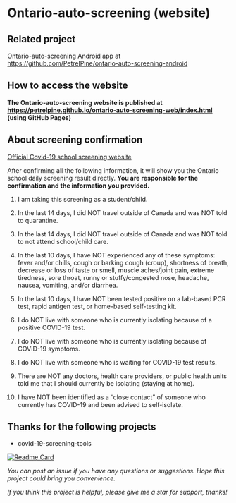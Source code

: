 # Ontario-auto-screening (website)

## Related project

Ontario-auto-screening Android app at https://github.com/PetrelPine/ontario-auto-screening-android

## How to access the website

**The Ontario-auto-screening website is published at https://petrelpine.github.io/ontario-auto-screening-web/index.html (using GitHub Pages)**

## About screening confirmation

[Official Covid-19 school screening website](https://covid-19.ontario.ca/school-screening/)

After confirming all the following information, it will show you the Ontario school daily screening result directly. **You are responsible for the confirmation and the information you provided.**

1. I am taking this screening as a student/child.

2. In the last 14 days, I did NOT travel outside of Canada and was NOT told to quarantine.

3. In the last 14 days, I did NOT travel outside of Canada and was NOT told to not attend school/child care.

4. In the last 10 days, I have NOT experienced any of these symptoms: fever and/or chills, cough or barking cough (croup), shortness of breath, decrease or loss of taste or smell, muscle aches/joint pain, extreme tiredness, sore throat, runny or stuffy/congested nose, headache, nausea, vomiting, and/or diarrhea.

5. In the last 10 days, I have NOT been tested positive on a lab-based PCR test, rapid antigen test, or home-based self-testing kit.

6. I do NOT live with someone who is currently isolating because of a positive COVID-19 test.

7. I do NOT live with someone who is currently isolating because of COVID-19 symptoms.

8. I do NOT live with someone who is waiting for COVID-19 test results.

9. There are NOT any doctors, health care providers, or public health units told me that I should currently be isolating (staying at home).

10. I have NOT been identified as a “close contact” of someone who currently has COVID-19 and been advised to self-isolate.

## Thanks for the following projects

+ covid-19-screening-tools

[![Readme Card](https://github-readme-stats.vercel.app/api/pin/?username=ongov&repo=covid-19-screening-tools)](https://github.com/ongov/covid-19-screening-tools)

*You can post an issue if you have any questions or suggestions. Hope this project could bring you convenience.*

*If you think this project is helpful, please give me a star for support, thanks!*

